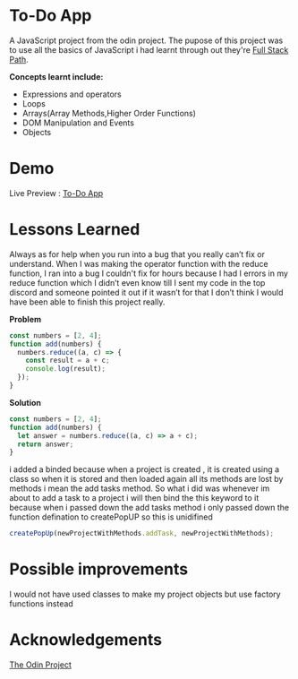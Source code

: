 # To-Do App

A JavaScript project from the odin project. The pupose of this project was to use all the basics of JavaScript i had learnt through out they're [Full Stack Path](https://www.theodinproject.com/paths/foundations/courses/foundations).

**Concepts learnt include:**

- Expressions and operators
- Loops
- Arrays(Array Methods,Higher Order Functions)
- DOM Manipulation and Events
- Objects

# Demo

Live Preview : [To-Do App](icep0ps.github.io/calculator/)

# Lessons Learned

Always as for help when you run into a bug that you really can’t fix or understand. When I was making the operator function with the reduce function, I ran into a bug I couldn't fix for hours because I had I errors in my reduce function which I didn’t even know till I sent my code in the top discord and someone pointed it out if it wasn’t for that I don’t think I would have been able to finish this project really.

**Problem**

```js
const numbers = [2, 4];
function add(numbers) {
  numbers.reduce((a, c) => {
    const result = a + c;
    console.log(result);
  });
}
```

**Solution**

```js
const numbers = [2, 4];
function add(numbers) {
  let answer = numbers.reduce((a, c) => a + c);
  return answer;
}
```

i added a binded because when a project is created , it is created using a class so when it is stored and then loaded again all its methods are lost by methods i mean the add tasks method. So what i did was whenever im about to add a task to a project i will then bind the this keyword to it because when i passed down the add tasks method i only passed down the function defination to createPopUP so this is unidifined

```js
createPopUp(newProjectWithMethods.addTask, newProjectWithMethods);
```

# Possible improvements

I would not have used classes to make my project objects but use factory functions instead

# Acknowledgements

[The Odin Project](https://www.theodinproject.com)
